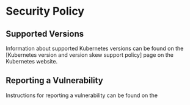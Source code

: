 # Security Policy

## Supported Versions

Information about supported Kubernetes versions can be found on the
[Kubernetes version and version skew support policy] page on the Kubernetes website.

## Reporting a Vulnerability

Instructions for reporting a vulnerability can be found on the